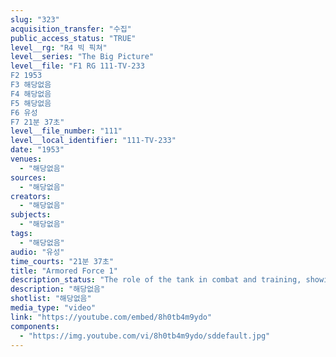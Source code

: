 ```yaml
---
slug: "323"
acquisition_transfer: "수집"
public_access_status: "TRUE"
level__rg: "R4 빅 픽쳐"
level__series: "The Big Picture"
level__file: "F1 RG 111-TV-233
F2 1953
F3 해당없음
F4 해당없음
F5 해당없음
F6 유성
F7 21분 37초"
level__file_number: "111"
level__local_identifier: "111-TV-233"
date: "1953"
venues: 
  - "해당없음"
sources: 
  - "해당없음"
creators: 
  - "해당없음"
subjects: 
  - "해당없음"
tags: 
  - "해당없음"
audio: "유성"
time_courts: "21분 37초"
title: "Armored Force 1"
description_status: "The role of the tank in combat and training, showing the lates in armored equipment and designs."
description: "해당없음"
shotlist: "해당없음"
media_type: "video"
link: "https://youtube.com/embed/8h0tb4m9ydo"
components: 
  - "https://img.youtube.com/vi/8h0tb4m9ydo/sddefault.jpg"
---
```

